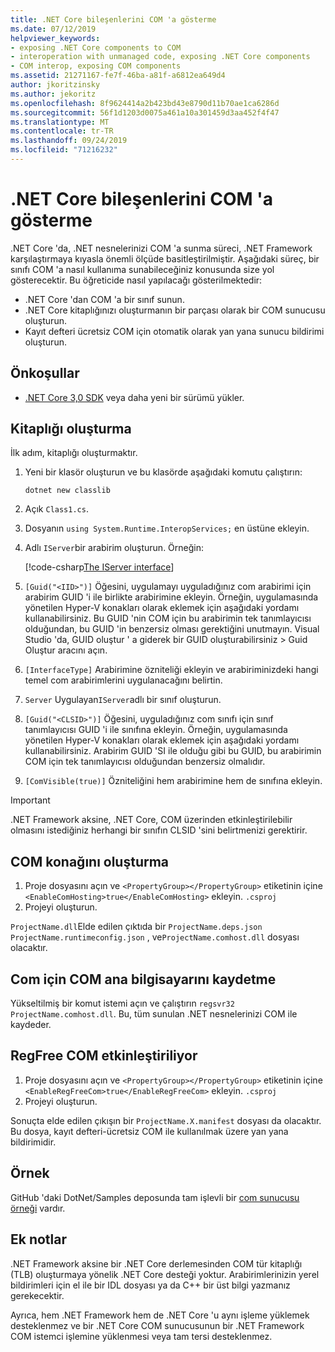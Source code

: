 ```yaml
---
title: .NET Core bileşenlerini COM 'a gösterme
ms.date: 07/12/2019
helpviewer_keywords:
- exposing .NET Core components to COM
- interoperation with unmanaged code, exposing .NET Core components
- COM interop, exposing COM components
ms.assetid: 21271167-fe7f-46ba-a81f-a6812ea649d4
author: jkoritzinsky
ms.author: jekoritz
ms.openlocfilehash: 8f9624414a2b423bd43e8790d11b70ae1ca6286d
ms.sourcegitcommit: 56f1d1203d0075a461a10a301459d3aa452f4f47
ms.translationtype: MT
ms.contentlocale: tr-TR
ms.lasthandoff: 09/24/2019
ms.locfileid: "71216232"
---
```

# <a name="exposing-net-core-components-to-com"></a>.NET Core bileşenlerini COM 'a gösterme

.NET Core 'da, .NET nesnelerinizi COM 'a sunma süreci, .NET Framework karşılaştırmaya kıyasla önemli ölçüde basitleştirilmiştir. Aşağıdaki süreç, bir sınıfı COM 'a nasıl kullanıma sunabileceğiniz konusunda size yol gösterecektir. Bu öğreticide nasıl yapılacağı gösterilmektedir:

- .NET Core 'dan COM 'a bir sınıf sunun.
- .NET Core kitaplığınızı oluşturmanın bir parçası olarak bir COM sunucusu oluşturun.
- Kayıt defteri ücretsiz COM için otomatik olarak yan yana sunucu bildirimi oluşturun.

## <a name="prerequisites"></a>Önkoşullar

- [.NET Core 3,0 SDK](https://dotnet.microsoft.com/download) veya daha yeni bir sürümü yükler.

## <a name="create-the-library"></a>Kitaplığı oluşturma

İlk adım, kitaplığı oluşturmaktır.

1. Yeni bir klasör oluşturun ve bu klasörde aşağıdaki komutu çalıştırın:
    
    ```dotnetcli
    dotnet new classlib
    ```

2. Açık `Class1.cs`.
3. Dosyanın `using System.Runtime.InteropServices;` en üstüne ekleyin.
4. Adlı `IServer`bir arabirim oluşturun. Örneğin:

   [!code-csharp[The IServer interface](~/samples/core/extensions/COMServerDemo/COMContract/IServer.cs)]

5. `[Guid("<IID>")]` Öğesini, uygulamayı uyguladığınız com arabirimi için arabirim GUID 'i ile birlikte arabirimine ekleyin. Örneğin, uygulamasında yönetilen Hyper-V konakları olarak eklemek için aşağıdaki yordamı kullanabilirsiniz. Bu GUID 'nin COM için bu arabirimin tek tanımlayıcısı olduğundan, bu GUID 'in benzersiz olması gerektiğini unutmayın. Visual Studio 'da, GUID oluştur ' a giderek bir GUID oluşturabilirsiniz > Guid Oluştur aracını açın.
6. `[InterfaceType]` Arabirimine özniteliği ekleyin ve arabiriminizdeki hangi temel com arabirimlerini uygulanacağını belirtin.
7. `Server` Uygulayan`IServer`adlı bir sınıf oluşturun.
8. `[Guid("<CLSID>")]` Öğesini, uyguladığınız com sınıfı için sınıf tanımlayıcısı GUID 'i ile sınıfına ekleyin. Örneğin, uygulamasında yönetilen Hyper-V konakları olarak eklemek için aşağıdaki yordamı kullanabilirsiniz. Arabirim GUID 'SI ile olduğu gibi bu GUID, bu arabirimin COM için tek tanımlayıcısı olduğundan benzersiz olmalıdır.
9. `[ComVisible(true)]` Özniteliğini hem arabirimine hem de sınıfına ekleyin.

> [!IMPORTANT]
> .NET Framework aksine, .NET Core, COM üzerinden etkinleştirilebilir olmasını istediğiniz herhangi bir sınıfın CLSID 'sini belirtmenizi gerektirir.

## <a name="generate-the-com-host"></a>COM konağını oluşturma

1. Proje dosyasını açın ve `<PropertyGroup></PropertyGroup>` etiketinin içine `<EnableComHosting>true</EnableComHosting>` ekleyin. `.csproj`
2. Projeyi oluşturun.

`ProjectName.dll`Elde edilen çıktıda bir `ProjectName.deps.json` `ProjectName.runtimeconfig.json` , ve`ProjectName.comhost.dll` dosyası olacaktır.

## <a name="register-the-com-host-for-com"></a>Com için COM ana bilgisayarını kaydetme

Yükseltilmiş bir komut istemi açın ve çalıştırın `regsvr32 ProjectName.comhost.dll`. Bu, tüm sunulan .NET nesnelerinizi COM ile kaydeder.

## <a name="enabling-regfree-com"></a>RegFree COM etkinleştiriliyor

1. Proje dosyasını açın ve `<PropertyGroup></PropertyGroup>` etiketinin içine `<EnableRegFreeCom>true</EnableRegFreeCom>` ekleyin. `.csproj`
2. Projeyi oluşturun.

Sonuçta elde edilen çıkışın bir `ProjectName.X.manifest` dosyası da olacaktır. Bu dosya, kayıt defteri-ücretsiz COM ile kullanılmak üzere yan yana bildirimidir.

## <a name="sample"></a>Örnek

GitHub 'daki DotNet/Samples deposunda tam işlevli bir [com sunucusu örneği](https://github.com/dotnet/samples/tree/master/core/extensions/COMServerDemo) vardır.

## <a name="additional-notes"></a>Ek notlar

.NET Framework aksine bir .NET Core derlemesinden COM tür kitaplığı (TLB) oluşturmaya yönelik .NET Core desteği yoktur. Arabirimlerinizin yerel bildirimleri için el ile bir IDL dosyası ya da C++ bir üst bilgi yazmanız gerekecektir.

Ayrıca, hem .NET Framework hem de .NET Core 'u aynı işleme yüklemek desteklenmez ve bir .NET Core COM sunucusunun bir .NET Framework COM istemci işlemine yüklenmesi veya tam tersi desteklenmez.
